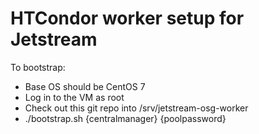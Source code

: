 # HTCondor worker setup for Jetstream

To bootstrap:

  - Base OS should be CentOS 7
  - Log in to the VM as root
  - Check out this git repo into /srv/jetstream-osg-worker
  - ./bootstrap.sh {centralmanager} {poolpassword}




